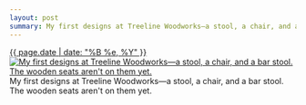 ```yaml
---
layout: post
summary: My first designs at Treeline Woodworks—a stool, a chair, and a bar stool. The wooden seats aren&#x27;t on them yet.
---
```


<p>
  <time><a href="/318">{{ page.date | date: "%B %e, %Y" }}</a></time>
  <a href="/318"><img src="{{ site.assets_url }}/318-640.jpg" srcset="{{ site.assets_url }}/318-1280.jpg 1280w, {{ site.assets_url }}/318-960.jpg 960w, {{ site.assets_url }}/318-640.jpg 640w, {{ site.assets_url }}/318-320.jpg 320w" sizes="(min-width: 700px) 50vw, calc(100vw - 2rem)" alt="My first designs at Treeline Woodworks—a stool, a chair, and a bar stool. The wooden seats aren&#x27;t on them yet." /></a>
  <span>My first designs at Treeline Woodworks—a stool, a chair, and a bar stool. The wooden seats aren&#x27;t on them yet.</span>
</p>
